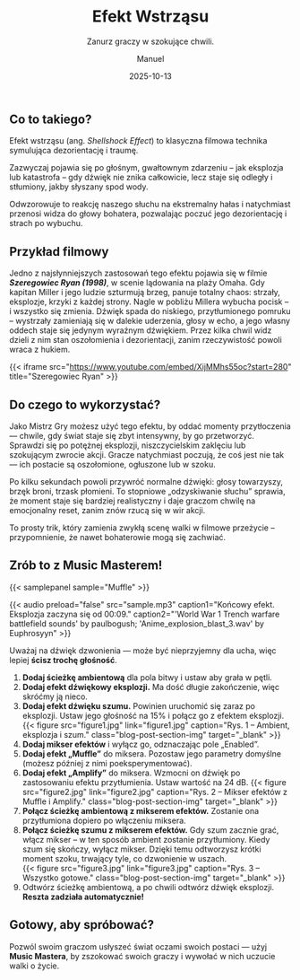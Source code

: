﻿---
title: "Efekt Wstrząsu"
subtitle: "Zanurz graczy w szokujące chwili."
date: 2025-10-13
author: "Manuel"
thumbnail: "en/blog/muffle/thumbnail.jpg"
---

## Co to takiego?

Efekt wstrząsu (ang. *Shellshock Effect*) to klasyczna filmowa technika symulująca dezorientację i traumę.

Zazwyczaj pojawia się po głośnym, gwałtownym zdarzeniu – jak eksplozja lub katastrofa – gdy dźwięk nie znika całkowicie, lecz staje się odległy i stłumiony, jakby słyszany spod wody.  

Odwzorowuje to reakcję naszego słuchu na ekstremalny hałas i natychmiast przenosi widza do głowy bohatera, pozwalając poczuć jego dezorientację i strach po wybuchu.

## Przykład filmowy

Jedno z najsłynniejszych zastosowań tego efektu pojawia się w filmie ***Szeregowiec Ryan (1998)***, w scenie lądowania na plaży Omaha. Gdy kapitan Miller i jego ludzie szturmują brzeg, panuje totalny chaos: strzały, eksplozje, krzyki z każdej strony. Nagle w pobliżu Millera wybucha pocisk – i wszystko się zmienia. Dźwięk spada do niskiego, przytłumionego pomruku – wystrzały zamieniają się w dalekie uderzenia, głosy w echo, a jego własny oddech staje się jedynym wyraźnym dźwiękiem. Przez kilka chwil widz dzieli z nim stan oszołomienia i dezorientacji, zanim rzeczywistość powoli wraca z hukiem.

{{< iframe src="https://www.youtube.com/embed/XijMMhs55oc?start=280" title="Szeregowiec Ryan" >}}

## Do czego to wykorzystać?

Jako Mistrz Gry możesz użyć tego efektu, by oddać momenty przytłoczenia — chwile, gdy świat staje się zbyt intensywny, by go przetworzyć.  
Sprawdzi się po potężnej eksplozji, niszczycielskim zaklęciu lub szokującym zwrocie akcji. Gracze natychmiast poczują, że coś jest nie tak — ich postacie są oszołomione, ogłuszone lub w szoku.

Po kilku sekundach powoli przywróć normalne dźwięki: głosy towarzyszy, brzęk broni, trzask płomieni. To stopniowe „odzyskiwanie słuchu” sprawia, że moment staje się bardziej realistyczny i daje graczom chwilę na emocjonalny reset, zanim znów rzucą się w wir akcji. 

To prosty trik, który zamienia zwykłą scenę walki w filmowe przeżycie – przypomnienie, że nawet bohaterowie mogą się zachwiać.

## Zrób to z Music Masterem!

{{< samplepanel sample="Muffle" >}}

{{< audio preload="false" src="sample.mp3" caption1="Końcowy efekt. Eksplozja zaczyna się od 00:09." caption2="'World War 1 Trench warfare battlefield sounds' by paulbogush; 'Anime_explosion_blast_3.wav' by Euphrosyyn" >}}

Uważaj na dźwięk dzwonienia — może być nieprzyjemny dla ucha, więc lepiej **ścisz trochę głośność**.

1. **Dodaj ścieżkę ambientową** dla pola bitwy i ustaw aby grała w pętli.  
1. **Dodaj efekt dźwiękowy eksplozji.** Ma dość długie zakończenie, więc skróćmy ją nieco.  
1. **Dodaj efekt dźwięku szumu.** Powinien uruchomić się zaraz po eksplozji. Ustaw jego głośność na 15% i połącz go z efektem eksplozji.  
{{< figure src="figure1.jpg" link="figure1.jpg" caption="Rys. 1 – Ambient, eksplozja i szum." class="blog-post-section-img" target="_blank" >}}  
1. **Dodaj mikser efektów** i wyłącz go, odznaczając pole „Enabled”.  
1. **Dodaj efekt „Muffle”** do miksera. Pozostaw jego parametry domyślne (możesz później z nimi poeksperymentować).  
1. **Dodaj efekt „Amplify”** do miksera. Wzmocni on dźwięk po zastosowaniu efektu przytłumienia. Ustaw wartość na 24 dB.
{{< figure src="figure2.jpg" link="figure2.jpg" caption="Rys. 2 – Mikser efektów z Muffle i Amplify." class="blog-post-section-img" target="_blank" >}}  
1. **Połącz ścieżkę ambientową z mikserem efektów.** Zostanie ona przytłumiona dopiero po włączeniu miksera.  
1. **Połącz ścieżkę szumu z mikserem efektów.** Gdy szum zacznie grać, włącz mikser – w ten sposób ambient zostanie przytłumiony. Kiedy szum się skończy, wyłącz mikser. Dzięki temu odtworzysz krótki moment szoku, trwający tyle, co dzwonienie w uszach.  
{{< figure src="figure3.jpg" link="figure3.jpg" caption="Rys. 3 – Wszystko gotowe." class="blog-post-section-img" target="_blank" >}}  
1. Odtwórz ścieżkę ambientową, a po chwili odtwórz dźwięk eksplozji. **Reszta zadziała automatycznie!**

## Gotowy, aby spróbować?

Pozwól swoim graczom usłyszeć świat oczami swoich postaci — użyj **Music Mastera**, by zszokować swoich graczy i wywołać w nich uczucie walki o życie.